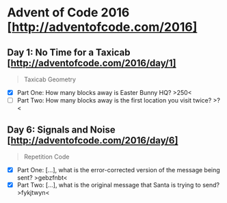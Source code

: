 # Advent of Code 2016 [http://adventofcode.com/2016]

## Day 1: No Time for a Taxicab [http://adventofcode.com/2016/day/1]
> Taxicab Geometry

- [x] Part One: How many blocks away is Easter Bunny HQ? >250<  
- [ ] Part Two: How many blocks away is the first location you visit twice? >?<  

## Day 6: Signals and Noise [http://adventofcode.com/2016/day/6]
> Repetition Code

- [x] Part One: [...], what is the error-corrected version of the message being sent? >gebzfnbt<  
- [x] Part Two: [...], what is the original message that Santa is trying to send? >fykjtwyn<  
